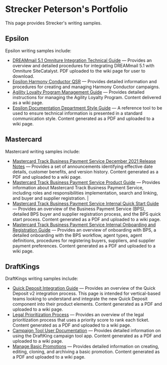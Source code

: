 # Strecker Peterson's Portfolio
This page provides Strecker's writing samples.

## Epsilon
Epsilon writing samples include:
- [DREAMmail 5.1 Omniture Integration Technical Guide](https://drive.google.com/file/d/1rOoGg9Y8iw18kJnkE9lIr3HX2ue8ltIV/view?usp=drive_link) &#8212; Provides an overview and detailed procedures for integrating DREAMmail 5.1 with Omniture SiteCatalyst. PDF uploaded to the wiki page for user to download.
- [Epsilon Harmony Conductor QSR](https://drive.google.com/file/d/1lE85G7AlADmfVj4scFF-LwcPbqfScx8t/view?usp=drive_link) &#8212; Provides detailed information and procedures for creating and managing Harmony Conductor campaigns.
- [Agility Loyalty Program Management Guide](Epsilon_Harmony_Sample(1).pdf) &#8212; Provides detailed instructions for managing the Agility Loyalty Program. Content delivered as a wiki page.
- [Epsilon Documentation Department Style Guide](https://drive.google.com/file/d/1FeMPjL1z-oiTpEq8nv1HK_nToAff6kEn/view?usp=drive_link) &#8212; A reference tool to be used to ensure technical information is presented in a standard communication style. Content generated as a PDF and uploaded to a wiki page.

## Mastercard
Mastercard writing samples include:
- [Mastercard Track Business Payment Service December 2021 Release Notes](https://drive.google.com/file/d/1leIaEw2d8kPSLeFDDRsMmmZm2V4IxKMX/view?usp=drive_link) &#8212; Provides a set of announcements identifying effective date details, customer benefits, and version history. Content generated as a PDF and uploaded to a wiki page.
- [Mastercard Track Business Payment Service Product Guide](https://drive.google.com/file/d/1J4TzxCFPlovBMWI6GNmbzGNJJ4jKyb7c/view?usp=drive_link) &#8212; Provides information about Mastercard Track Business Payment Service, including roles and responsibilities implementation, search and linking, and buyer and supplier registration. |
- [Mastercard Track Business Payment Service Internal Quick Start Guide](https://drive.google.com/file/d/18YPcAAbP-WgFmJOtxpB0v5wLuwhbA9o6/view?usp=drive_link) &#8212; Provides an overview of the Business Payment Service (BPS), detailed BPS buyer and supplier registration process, and the BPS quick start process. Content generated as a PDF and uploaded to a wiki page.
- [Mastercard Track Business Payment Service Internal Onboarding and Registration Guide](https://drive.google.com/file/d/1WUhObpleiAvdGjGr3rkJ5n7GUimstYzQ/view?usp=drive_link) &#8212; Provides an overview of onboarding with BPS, a detailed onboarding with the BPS workflow, agent types, agent definitions, procedures for registering buyers, suppliers, and supplier payment preferences. Content generated as a PDF and uploaded to a wiki page.

## DraftKings
DraftKings writing samples include:
- [Quick Deposit Integration Guide](https://drive.google.com/file/d/1Wc_rI_M2pHkvQNHGKdWNbbLQOFDGYQKk/view?usp=drive_link) &#8212; Provides an overview of the Quick Deposit v2 integration process. This page is intended for vertical-based teams looking to understand and integrate the new Quick Deposit component into their product elements. Content generated as a PDF and uploaded to a wiki page.
- [Legal Prioritization Process](https://drive.google.com/file/d/1ORSnR0mXlJ5QljuQw3P_nsVpk6u3Ckr2/view?usp=drive_link) &#8212; Provides an overview of the legal prioritization process that uses a priority score to rank each ticket. Content generated as a PDF and uploaded to a wiki page.
- [Campaign Tool User Documentation](https://drive.google.com/file/d/133PMLxrY7iZ1lNaOFifLjtXVd7Q3yZKd/view?usp=drive_link) &#8212; Provides detailed information on using the DraftKing campaign tool app. Content generated as a PDF and uploaded to a wiki page.
- [Manage Basic Promotions](https://drive.google.com/file/d/1BpO-5ltNFwqTpmLnW7S3pLmU41gw-aF1/view?usp=drive_link) &#8212; Provides detailed information on creating, editing, cloning, and archiving a basic promotion. Content generated as a PDF and uploaded to a wiki page.


